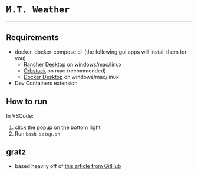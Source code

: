 # <code>M.T. Weather</code>
---
## Requirements
- docker, docker-compose cli (the following gui apps will install them for you)
    - [Rancher Desktop](https://rancherdesktop.io/) on windows/mac/linux
    - [Orbstack](https://orbstack.dev) on mac (recommended)
    - [Docker Desktop](https://www.docker.com/products/docker-desktop/) on windows/mac/linux
- Dev Containers extension
## How to run
In VSCode:
1. click the popup on the bottom right
2. Run `bash setup.sh`

## gratz
- based heavily off of [this article from GitHub](https://docs.github.com/en/codespaces/setting-up-your-project-for-codespaces/adding-a-dev-container-configuration/setting-up-your-php-project-for-codespaces)
